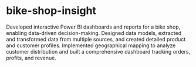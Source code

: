 # bike-shop-insight
Developed interactive Power BI dashboards and reports for a bike shop, enabling data-driven decision-making. Designed data models, extracted and transformed data from multiple sources, and created detailed product and customer profiles. Implemented geographical mapping to analyze customer distribution and built a comprehensive dashboard tracking orders, profits, and revenue. 
